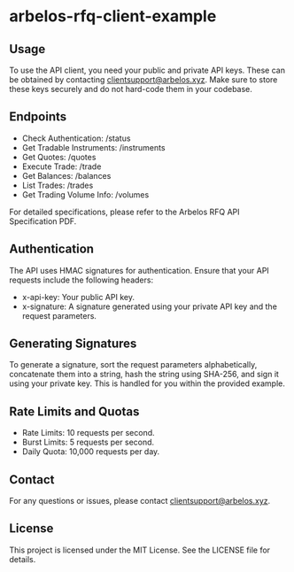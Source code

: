 # arbelos-rfq-client-example

## Usage

To use the API client, you need your public and private API keys. These can be obtained by contacting clientsupport@arbelos.xyz. Make sure to store these keys securely and do not hard-code them in your codebase.

## Endpoints
- Check Authentication: /status
- Get Tradable Instruments: /instruments
- Get Quotes: /quotes
- Execute Trade: /trade
- Get Balances: /balances
- List Trades: /trades
- Get Trading Volume Info: /volumes

For detailed specifications, please refer to the Arbelos RFQ API Specification PDF.

## Authentication
The API uses HMAC signatures for authentication. Ensure that your API requests include the following headers:

- x-api-key: Your public API key.
- x-signature: A signature generated using your private API key and the request parameters.

## Generating Signatures
To generate a signature, sort the request parameters alphabetically, concatenate them into a string, hash the string using SHA-256, and sign it using your private key. This is handled for you within the provided example.

## Rate Limits and Quotas
- Rate Limits: 10 requests per second.
- Burst Limits: 5 requests per second.
- Daily Quota: 10,000 requests per day.

## Contact
For any questions or issues, please contact clientsupport@arbelos.xyz.

## License
This project is licensed under the MIT License. See the LICENSE file for details.
